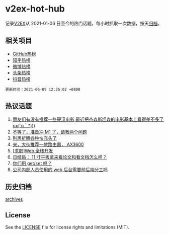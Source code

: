 # v2ex-hot-hub

 记录[V2EX](https://www.v2ex.com/)从 2021-01-06 日至今的热门话题。每小时抓取一次数据，按天[归档](archives)。
 
 ## 相关项目

- [GitHub热榜](https://github.com/snaildev/github-hot-hub)
- [知乎热榜](https://github.com/snaildev/zhihu-hot-hub)
- [微博热榜](https://github.com/snaildev/weibo-hot-hub)
- [头条热榜](https://github.com/snaildev/toutiao-hot-hub)
- [抖音热榜](https://github.com/snaildev/douyin-hot-hub)


 `更新时间：2021-06-09 12:26:02 +0800`

## 热议话题

1. [朋友们有没有推荐一些硬汉电影,最近把杰森斯坦森的电影基本上看得差不多了ε=(´ο｀*)))](https://www.v2ex.com/t/782201)
1. [不等了，准备冲 M1 了，请教两个问题](https://www.v2ex.com/t/782143)
1. [别再折腾各种快充头了](https://www.v2ex.com/t/782291)
1. [来，大伙推荐一款路由器， AX3600](https://www.v2ex.com/t/782187)
1. [[求职]Web 全栈开发](https://www.v2ex.com/t/782290)
1. [日经贴： 11 寸平板拿来看论文和看文档怎么样？](https://www.v2ex.com/t/782165)
1. [你们用 get/set 吗？](https://www.v2ex.com/t/782167)
1. [公司内部人员使用的 web 后台需要前后端分工吗](https://www.v2ex.com/t/782274)

## 历史归档

[archives](archives)

## License

See the [LICENSE](LICENSE) file for license rights and limitations (MIT).
